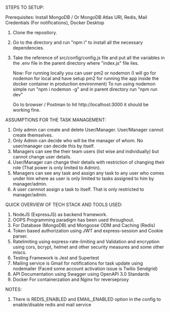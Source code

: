 STEPS TO SETUP:

Prerequisites: Install MongoDB / Or MongoDB Atlas URI, Redis, Mail Credentials (For notifications), Docker Desktop

1) Clone the repository.
2) Go to the directory and run "npm i" to install all the necessary dependencies.
3) Take the reference of src/config/config.js file and put all the variables in the .env file in the parent directory where "index.js" file lies.

   Now: For running locally you can user pm2 or nodemon (I will go for nodemon for local and have setup pm2 for running the app inside the docker container in production environment)
   To run using nodemon simple run "npm i nodemon -g" and in parent directory run "npm run dev"

   Go to browser / Postman to hit http://localhost:3000 it should be working fine.

ASSUMPTIONS FOR THE TASK MANAGEMENT:

1) Only admin can create and delete User/Manager. User/Manager cannot create themselves.
2) Only Admin can decide who will be the manager of whom. No user/manager can decide this by itself.
3) Managers can see the their team users (list wise and individually) but cannot change user details.
4) User/Manager can change their details with restriction of changing their role (That power is only limited to Admin).
5) Managers can see any task and assign any task to any user who comes under him where as user is only limited to tasks assigned to him by manager/admin.
6) A user cannnot assign a task to itself. That is only restricted to manager/admin.

QUICK OVERVIEW OF TECH STACK AND TOOLS USED:

1) NodeJS (ExpressJS) as backend framework.
2) OOPS Programming paradigm has been used throughout.
3) For Database (MongoDB) and Mongoose ODM and Caching (Redis)
4) Token based authorization using JWT and express-session and Cookie parser.
5) Ratelimiting using express-rate-limiting and Validation and encryption using cors, bcrypt, helmet and other security measures and some other miscs.
6) Testing Framework is Jest and Supertest
7) Mailing service is Gmail for notifications for task update using nodemailer (Faced some account activation issue is Twilio Sendgrid)
8) API Documentation using Swagger using OpenAPI 3.0 Standards
9) Docker For containerzation and Nginx for reverseproxy

NOTES:
1) There is REDIS_ENABLED and EMAIL_ENABLED option in the config to enable/disable redis and mail service
